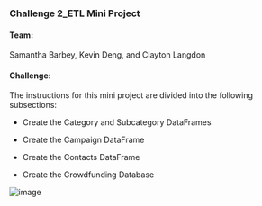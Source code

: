 ### Challenge 2_ETL Mini Project

#### Team:
Samantha Barbey, Kevin Deng, and Clayton Langdon

#### Challenge:
The instructions for this mini project are divided into the following subsections:

* Create the Category and Subcategory DataFrames

* Create the Campaign DataFrame

* Create the Contacts DataFrame

* Create the Crowdfunding Database





![image](https://github.com/kdeng-rutgers-bootcamp/rutgers-project-2/assets/139593626/d71dec9d-7309-434f-b6ff-5a172e8a5ac8)
